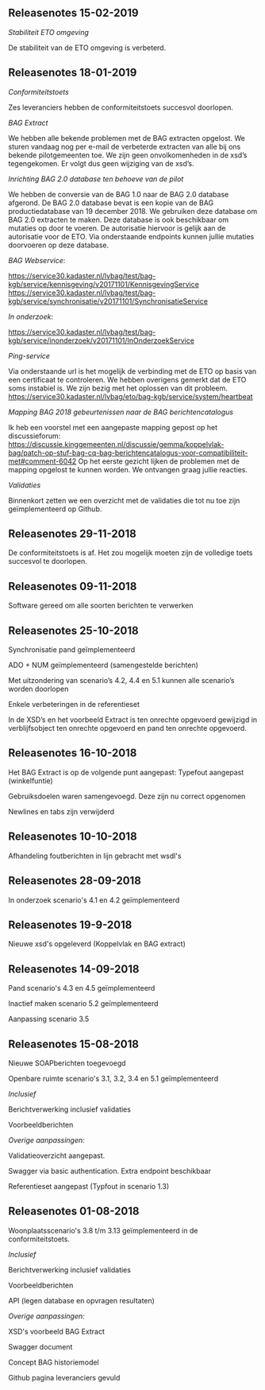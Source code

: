 **Releasenotes 15-02-2019**
--
*Stabiliteit ETO omgeving*

De stabiliteit van de ETO omgeving is verbeterd.

**Releasenotes 18-01-2019**
--
*Conformiteitstoets*

Zes leveranciers hebben de conformiteitstoets succesvol doorlopen.  

*BAG Extract*

We hebben alle bekende problemen met de BAG extracten opgelost. We sturen vandaag nog per e-mail de verbeterde extracten van alle bij ons bekende pilotgemeenten toe. We zijn geen onvolkomenheden in de xsd’s tegengekomen. Er volgt dus geen wijziging van de xsd’s. 

*Inrichting BAG 2.0 database ten behoeve van de pilot*

We hebben de conversie van de BAG 1.0 naar de BAG 2.0 database afgerond. De BAG 2.0 database bevat is een kopie van de BAG productiedatabase van 19 december 2018. We gebruiken deze database om BAG 2.0 extracten te maken. Deze database is ook beschikbaar om mutaties op door te voeren. De autorisatie hiervoor is gelijk aan de autorisatie voor de ETO. Via onderstaande endpoints kunnen jullie mutaties doorvoeren op deze database. 

*BAG Webservice*:

https://service30.kadaster.nl/lvbag/test/bag-kgb/service/kennisgeving/v20171101/KennisgevingService 
https://service30.kadaster.nl/lvbag/test/bag-kgb/service/synchronisatie/v20171101/SynchronisatieService 

*In onderzoek*:

https://service30.kadaster.nl/lvbag/test/bag-kgb/service/inonderzoek/v20171101/InOnderzoekService
 
*Ping-service*

Via onderstaande url is het mogelijk de verbinding met de ETO op basis van een certificaat te controleren. We hebben overigens gemerkt dat de ETO soms instabiel is. We zijn bezig met het oplossen van dit probleem. 
https://service30.kadaster.nl/lvbag/eto/bag-kgb/service/system/heartbeat 

*Mapping BAG 2018 gebeurtenissen naar de BAG berichtencatalogus* 

Ik heb een voorstel met een aangepaste mapping gepost op het discussieforum: 
https://discussie.kinggemeenten.nl/discussie/gemma/koppelvlak-bag/patch-op-stuf-bag-cq-bag-berichtencatalogus-voor-compatibiliteit-met#comment-6042
Op het eerste gezicht lijken de problemen met de mapping opgelost te kunnen worden. We ontvangen graag jullie reacties. 

*Validaties*

Binnenkort zetten we een overzicht met de validaties die tot nu toe zijn geïmplementeerd op Github. 

**Releasenotes 29-11-2018**
--
De conformiteitstoets is af. Het zou mogelijk moeten zijn de volledige toets succesvol te doorlopen. 

**Releasenotes 09-11-2018**
--
Software gereed om alle soorten berichten te verwerken


**Releasenotes 25-10-2018**
--

Synchronisatie pand geïmplementeerd

ADO + NUM geïmplementeerd (samengestelde berichten)

Met uitzondering van scenario’s 4.2, 4.4 en 5.1 kunnen alle scenario’s worden doorlopen

Enkele verbeteringen in de referentieset

In de XSD’s en het voorbeeld Extract is ten onrechte opgevoerd gewijzigd in verblijfsobject ten onrechte opgevoerd en pand ten onrechte opgevoerd.


**Releasenotes 16-10-2018**
--
Het BAG Extract is op de volgende punt aangepast:
Typefout aangepast (winkelfuntie)

Gebruiksdoelen waren samengevoegd. Deze zijn nu correct opgenomen 

Newlines en tabs zijn verwijderd 


**Releasenotes 10-10-2018**
---
Afhandeling foutberichten in lijn gebracht met wsdl's

**Releasenotes 28-09-2018**
---
In onderzoek scenario's 4.1 en 4.2 geïmplementeerd

**Releasenotes 19-9-2018**
---
Nieuwe xsd's opgeleverd (Koppelvlak en BAG extract)

**Releasenotes 14-09-2018**
---
Pand scenario's 4.3 en 4.5 geïmplementeerd

Inactief maken scenario 5.2 geïmplementeerd

Aanpassing scenario 3.5

**Releasenotes 15-08-2018**
---

Nieuwe SOAPberichten toegevoegd

Openbare ruimte scenario's 3.1, 3.2, 3.4 en 5.1 geïmplementeerd

*Inclusief*

Berichtverwerking inclusief validaties

Voorbeeldberichten


*Overige aanpassingen:*

Validatieoverzicht aangepast.

Swagger via basic authentication. Extra endpoint beschikbaar

Referentieset aangepast (Typfout in scenario 1.3) 



**Releasenotes 01-08-2018**
---

Woonplaatsscenario's 3.8 t/m 3.13 geïmplementeerd in de conformiteitstoets. 

*Inclusief*

Berichtverwerking inclusief validaties

Voorbeeldberichten

API (legen database en opvragen resultaten)


*Overige aanpassingen:*

XSD's voorbeeld BAG Extract

Swagger document

Concept BAG historiemodel

Github pagina leveranciers gevuld
